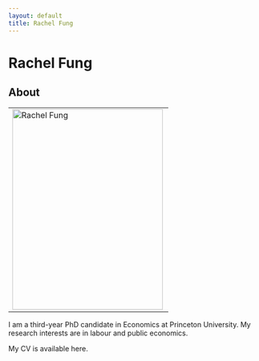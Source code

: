 ```yaml
---
layout: default
title: Rachel Fung
---
```

<div class="blurb">
	<h1>Rachel Fung</h1>
</div>


## About
<table><tr><td>
	<img src="https://rachelylfung.github.io/assets/headshot.jpg" title="Rachel Fung" width="300" height="400" img align="left" margin="20"/>
</td></tr></table>

I am a third-year PhD candidate in Economics at Princeton University. My research interests are in labour and public economics.

My CV is available here.

<br/><br/>
<br/><br/>
<br/><br/>
<br/><br/>
<br/><br/>

